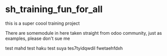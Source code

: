 # sh_training_fun_for_all
this is a super coool training project 

There are somemodule in here taken straight from odoo community, just as examples, please don't sue me

test mahd test haku test suya
tes7tyidqwdil
fwetaehfdxh
